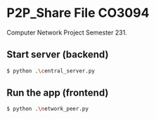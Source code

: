 # P2P_Share File CO3094
Computer Network Project Semester 231.

## Start server (backend)

```bash
$ python .\central_server.py
```

## Run the app (frontend)

```bash
$ python .\network_peer.py
```
